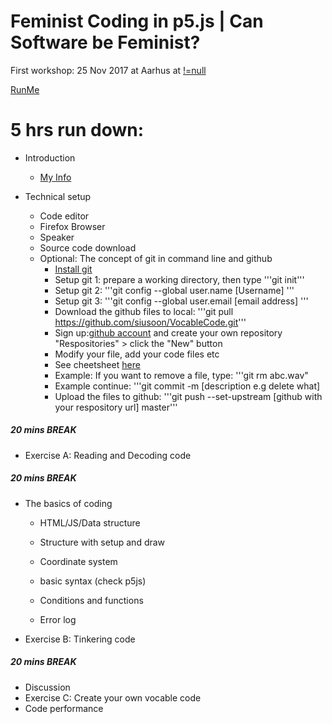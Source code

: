 # Feminist Coding in p5.js | Can Software be Feminist?

First workshop: 25 Nov 2017 at Aarhus at [!=null](http://notnull.andersvisti.dk/winnie.php)

[RunMe](https://cdn.rawgit.com/siusoon/VocableCode/9f23c99f/vocablecode_program/index.html)

# 5 hrs run down:
- Introduction
  - [My Info](http://www.siusoon.net)
- Technical setup
  
  - Code editor
  - Firefox Browser
  - Speaker
  - Source code download
  - Optional: The concept of git in command line and github
    * [Install git](https://git-scm.com/book/en/v2/Getting-Started-Installing-Git)
    * Setup git 1: prepare a working directory, then type 
    '''git init'''
    * Setup git 2: 
    '''git config --global user.name [Username] '''
    * Setup git 3: 
    '''git config --global user.email [email address] '''
    * Download the github files to local: 
    '''git pull https://github.com/siusoon/VocableCode.git'''
    * Sign up:[github account](https://github.com/) and create your own repository "Respositories" > click the "New" button
    * Modify your file, add your code files etc
    * See cheetsheet [here](https://services.github.com/on-demand/downloads/github-git-cheat-sheet.pdf)
    * Example: If you want to remove a file, type:
    '''git rm abc.wav"
    * Example continue: 
    '''git commit -m [description e.g delete what]
    * Upload the files to github:
    '''git push --set-upstream [github with your respository url] master'''

  
##### 20 mins BREAK
- Exercise A: Reading and Decoding code 
##### 20 mins BREAK
- The basics of coding

  - HTML/JS/Data structure

  - Structure with setup and draw

  - Coordinate system

  - basic syntax (check p5js)

  - Conditions and functions

  - Error log

- Exercise B: Tinkering code 
##### 20 mins BREAK
- Discussion
- Exercise C: Create your own vocable code
- Code performance
